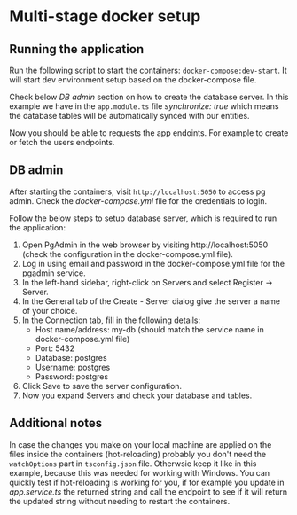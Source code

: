 # Multi-stage docker setup

## Running the application

Run the following script to start the containers: `docker-compose:dev-start`. It will start dev environment setup based on the docker-compose file.

Check below _DB admin_ section on how to create the database server. In this example we have in the `app.module.ts` file _synchronize: true_ which means the database tables will be automatically synced with our entities.

Now you should be able to requests the app endoints. For example to create or fetch the users endpoints.

## DB admin

After starting the containers, visit `http://localhost:5050` to access pg admin. Check the _docker-compose.yml_ file for the credentials to login.

Follow the below steps to setup database server, which is required to run the application:

1. Open PgAdmin in the web browser by visiting http://localhost:5050 (check the configuration in the docker-compose.yml file).
2. Log in using email and password in the docker-compose.yml file for the pgadmin service.
3. In the left-hand sidebar, right-click on Servers and select Register -> Server.
4. In the General tab of the Create - Server dialog give the server a name of your choice.
5. In the Connection tab, fill in the following details:
   - Host name/address: my-db (should match the service name in docker-compose.yml file)
   - Port: 5432
   - Database: postgres
   - Username: postgres
   - Password: postgres
6. Click Save to save the server configuration.
7. Now you expand Servers and check your database and tables.

## Additional notes

In case the changes you make on your local machine are applied on the files inside the containers (hot-reloading) probably you don't need the `watchOptions` part in `tsconfig.json` file. Otherwsie keep it like in this example, because this was needed for working with Windows. You can quickly test if hot-reloading is working for you, if for example you update in _app.service.ts_ the returned string and call the endpoint to see if it will return the updated string without needing to restart the containers.

